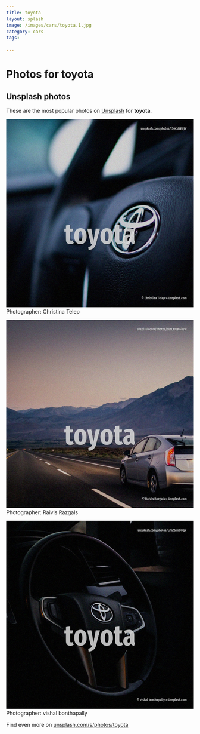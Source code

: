 ```yaml
---
title: toyota
layout: splash
image: /images/cars/toyota.1.jpg
category: cars
tags:

---
```

# Photos for toyota
 
## Unsplash photos
These are the most popular photos on [Unsplash](https://unsplash.com) for **toyota**.
 
![toyota](/images/cars/toyota.1.jpg)
Photographer:  Christina Telep
 
![toyota](/images/cars/toyota.2.jpg)
Photographer:  Raivis Razgals
 
![toyota](/images/cars/toyota.3.jpg)
Photographer:  vishal bonthapally
 
Find even more on [unsplash.com/s/photos/toyota](https://unsplash.com/s/photos/toyota)
 
